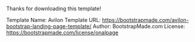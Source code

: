 Thanks for downloading this template!

Template Name: Avilon
Template URL: https://bootstrapmade.com/avilon-bootstrap-landing-page-template/
Author: BootstrapMade.com
License: https://bootstrapmade.com/license/onalpage